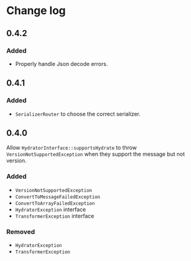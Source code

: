 # Change log

## 0.4.2

### Added

- Properly handle Json decode errors. 

## 0.4.1

### Added

- `SerializerRouter` to choose the correct serializer. 

## 0.4.0

Allow `HydratorInterface::supportsHydrate` to throw `VersionNotSupportedException` when they support the message but not version. 

### Added

- `VersionNotSupportedException`
- `ConvertToMessageFailedException`
- `ConvertToArrayFailedException`
- `HydratorException` interface
- `TransformerException` interface

### Removed

- `HydratorException`
- `TransformerException`
